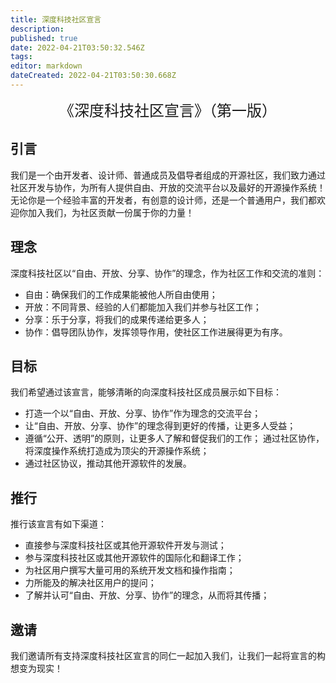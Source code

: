 ```yaml
---
title: 深度科技社区宣言
description: 
published: true
date: 2022-04-21T03:50:32.546Z
tags: 
editor: markdown
dateCreated: 2022-04-21T03:50:30.668Z
---
```


<p style="text-align: center;"><span style="font-size:x-large;">《深度科技社区宣言》（第一版）</span></p>

## 引言

我们是一个由开发者、设计师、普通成员及倡导者组成的开源社区，我们致力通过社区开发与协作，为所有人提供自由、开放的交流平台以及最好的开源操作系统！ 无论你是一个经验丰富的开发者，有创意的设计师，还是一个普通用户，我们都欢迎你加入我们，为社区贡献一份属于你的力量！

## 理念

深度科技社区以“自由、开放、分享、协作”的理念，作为社区工作和交流的准则：

* 自由：确保我们的工作成果能被他人所自由使用；
* 开放：不同背景、经验的人们都能加入我们并参与社区工作；
* 分享：乐于分享，将我们的成果传递给更多人；
* 协作：倡导团队协作，发挥领导作用，使社区工作进展得更为有序。



## 目标

我们希望通过该宣言，能够清晰的向深度科技社区成员展示如下目标：

* 打造一个以“自由、开放、分享、协作”作为理念的交流平台；
* 让“自由、开放、分享、协作”的理念得到更好的传播，让更多人受益；
* 遵循“公开、透明”的原则，让更多人了解和督促我们的工作； 通过社区协作，将深度操作系统打造成为顶尖的开源操作系统；
* 通过社区协议，推动其他开源软件的发展。

## 推行

推行该宣言有如下渠道：

* 直接参与深度科技社区或其他开源软件开发与测试；
* 参与深度科技社区或其他开源软件的国际化和翻译工作；
* 为社区用户撰写大量可用的系统开发文档和操作指南；
* 力所能及的解决社区用户的提问；
* 了解并认可“自由、开放、分享、协作”的理念，从而将其传播；



## 邀请

我们邀请所有支持深度科技社区宣言的同仁一起加入我们，让我们一起将宣言的构想变为现实！